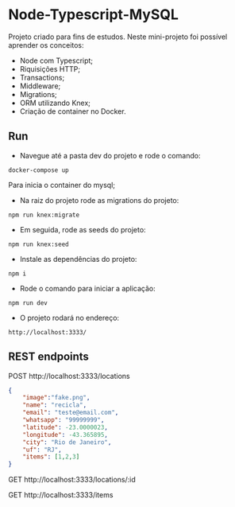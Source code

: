 # Node-Typescript-MySQL
Projeto criado para fins de estudos. Neste mini-projeto foi possível aprender os conceitos:

- Node com Typescript;
- Riquisições HTTP;
- Transactions;
- Middleware;
- Migrations;
- ORM utilizando Knex;
- Criação de container no Docker.

## Run
- Navegue até a pasta dev do projeto e rode o comando:
```
docker-compose up
```
  Para inicia o container do mysql;
 
 - Na raiz do projeto rode as migrations do projeto:
 ```
 npm run knex:migrate  
 ```
 - Em seguida, rode as seeds do projeto:
 ```
 npm run knex:seed     
 ```
 - Instale as dependências do projeto:
 ```
 npm i
 ```
 - Rode o comando para iniciar a aplicação:
 ```
 npm run dev
 ```
 - O projeto rodará no endereço:
 ```
http://localhost:3333/
```

## REST endpoints
POST http://localhost:3333/locations
```JSON
{
    "image":"fake.png",
    "name": "recicla",
    "email": "teste@email.com",
    "whatsapp": "99999999",
    "latitude": -23.0000023,
    "longitude": -43.365895,
    "city": "Rio de Janeiro",
    "uf": "RJ",
    "items": [1,2,3]
}
```
GET http://localhost:3333/locations/:id

GET http://localhost:3333/items


